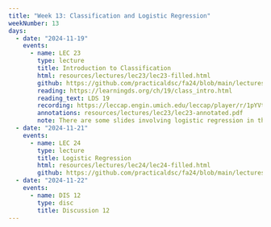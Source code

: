 ```yaml
---
title: "Week 13: Classification and Logistic Regression"
weekNumber: 13
days:
  - date: "2024-11-19"
    events:
      - name: LEC 23
        type: lecture
        title: Introduction to Classification
        html: resources/lectures/lec23/lec23-filled.html
        github: https://github.com/practicaldsc/fa24/blob/main/lectures/lec23/
        reading: https://learningds.org/ch/19/class_intro.html
        reading_text: LDS 19
        recording: https://leccap.engin.umich.edu/leccap/player/r/1pYVtk
        annotations: resources/lectures/lec23/lec23-annotated.pdf
        note: There are some slides involving logistic regression in this lecture, but we greatly improved them for Lecture 24, so look there for logistic regression!
  - date: "2024-11-21"
    events:
      - name: LEC 24
        type: lecture
        title: Logistic Regression
        html: resources/lectures/lec24/lec24-filled.html
        github: https://github.com/practicaldsc/fa24/blob/main/lectures/lec24/
  - date: "2024-11-22"
    events:
      - name: DIS 12
        type: disc
        title: Discussion 12
---
```

